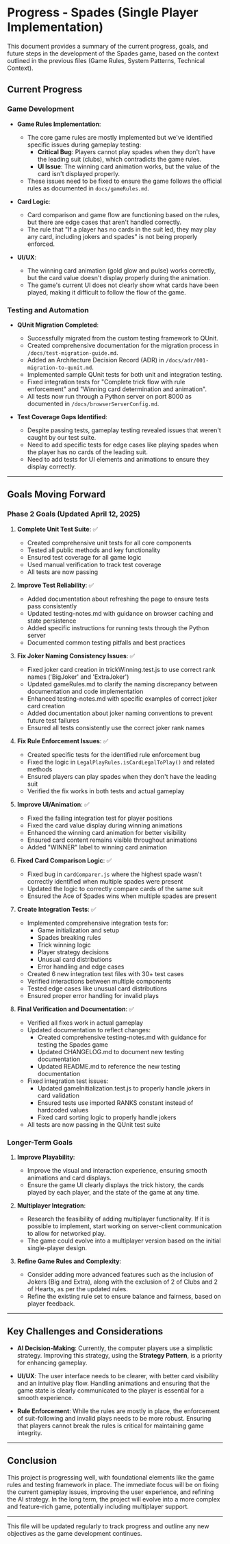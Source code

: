# Progress - Spades (Single Player Implementation)

This document provides a summary of the current progress, goals, and future steps in the development of the Spades game, based on the context outlined in the previous files (Game Rules, System Patterns, Technical Context).

## Current Progress

### Game Development

- **Game Rules Implementation**: 
  - The core game rules are mostly implemented but we've identified specific issues during gameplay testing:
    - **Critical Bug**: Players cannot play spades when they don't have the leading suit (clubs), which contradicts the game rules.
    - **UI Issue**: The winning card animation works, but the value of the card isn't displayed properly.
  - These issues need to be fixed to ensure the game follows the official rules as documented in `docs/gameRules.md`.

- **Card Logic**:
  - Card comparison and game flow are functioning based on the rules, but there are edge cases that aren't handled correctly.
  - The rule that "If a player has no cards in the suit led, they may play any card, including jokers and spades" is not being properly enforced.

- **UI/UX**:
  - The winning card animation (gold glow and pulse) works correctly, but the card value doesn't display properly during the animation.
  - The game's current UI does not clearly show what cards have been played, making it difficult to follow the flow of the game.

### Testing and Automation

- **QUnit Migration Completed**:
  - Successfully migrated from the custom testing framework to QUnit.
  - Created comprehensive documentation for the migration process in `/docs/test-migration-guide.md`.
  - Added an Architecture Decision Record (ADR) in `/docs/adr/001-migration-to-qunit.md`.
  - Implemented sample QUnit tests for both unit and integration testing.
  - Fixed integration tests for "Complete trick flow with rule enforcement" and "Winning card determination and animation".
  - All tests now run through a Python server on port 8000 as documented in `/docs/browserServerConfig.md`.
  
- **Test Coverage Gaps Identified**: 
  - Despite passing tests, gameplay testing revealed issues that weren't caught by our test suite.
  - Need to add specific tests for edge cases like playing spades when the player has no cards of the leading suit.
  - Need to add tests for UI elements and animations to ensure they display correctly.

---

## Goals Moving Forward

### Phase 2 Goals (Updated April 12, 2025)

1. **Complete Unit Test Suite**: ✅
   - Created comprehensive unit tests for all core components
   - Tested all public methods and key functionality
   - Ensured test coverage for all game logic
   - Used manual verification to track test coverage
   - All tests are now passing

2. **Improve Test Reliability**: ✅
   - Added documentation about refreshing the page to ensure tests pass consistently
   - Updated testing-notes.md with guidance on browser caching and state persistence
   - Added specific instructions for running tests through the Python server
   - Documented common testing pitfalls and best practices

3. **Fix Joker Naming Consistency Issues**: ✅
   - Fixed joker card creation in trickWinning.test.js to use correct rank names ('BigJoker' and 'ExtraJoker')
   - Updated gameRules.md to clarify the naming discrepancy between documentation and code implementation
   - Enhanced testing-notes.md with specific examples of correct joker card creation
   - Added documentation about joker naming conventions to prevent future test failures
   - Ensured all tests consistently use the correct joker rank names

4. **Fix Rule Enforcement Issues**: ✅
   - Created specific tests for the identified rule enforcement bug
   - Fixed the logic in `LegalPlayRules.isCardLegalToPlay()` and related methods
   - Ensured players can play spades when they don't have the leading suit
   - Verified the fix works in both tests and actual gameplay

5. **Improve UI/Animation**: ✅
   - Fixed the failing integration test for player positions
   - Fixed the card value display during winning animations
   - Enhanced the winning card animation for better visibility
   - Ensured card content remains visible throughout animations
   - Added "WINNER" label to winning card animation

6. **Fixed Card Comparison Logic**: ✅
   - Fixed bug in `cardComparer.js` where the highest spade wasn't correctly identified when multiple spades were present
   - Updated the logic to correctly compare cards of the same suit
   - Ensured the Ace of Spades wins when multiple spades are present

7. **Create Integration Tests**: ✅
   - Implemented comprehensive integration tests for:
     - Game initialization and setup
     - Spades breaking rules
     - Trick winning logic
     - Player strategy decisions
     - Unusual card distributions
     - Error handling and edge cases
   - Created 6 new integration test files with 30+ test cases
   - Verified interactions between multiple components
   - Tested edge cases like unusual card distributions
   - Ensured proper error handling for invalid plays

8. **Final Verification and Documentation**: ✅
   - Verified all fixes work in actual gameplay
   - Updated documentation to reflect changes:
     - Created comprehensive testing-notes.md with guidance for testing the Spades game
     - Updated CHANGELOG.md to document new testing documentation
     - Updated README.md to reference the new testing documentation
   - Fixed integration test issues:
     - Updated gameInitialization.test.js to properly handle jokers in card validation
     - Ensured tests use imported RANKS constant instead of hardcoded values
     - Fixed card sorting logic to properly handle jokers
   - All tests are now passing in the QUnit test suite

### Longer-Term Goals

1. **Improve Playability**:
   - Improve the visual and interaction experience, ensuring smooth animations and card displays.
   - Ensure the game UI clearly displays the trick history, the cards played by each player, and the state of the game at any time.

2. **Multiplayer Integration**:
   - Research the feasibility of adding multiplayer functionality. If it is possible to implement, start working on server-client communication to allow for networked play.
   - The game could evolve into a multiplayer version based on the initial single-player design.

3. **Refine Game Rules and Complexity**:
   - Consider adding more advanced features such as the inclusion of Jokers (Big and Extra), along with the exclusion of 2 of Clubs and 2 of Hearts, as per the updated rules.
   - Refine the existing rule set to ensure balance and fairness, based on player feedback.

---

## Key Challenges and Considerations

- **AI Decision-Making**: Currently, the computer players use a simplistic strategy. Improving this strategy, using the **Strategy Pattern**, is a priority for enhancing gameplay.
  
- **UI/UX**: The user interface needs to be clearer, with better card visibility and an intuitive play flow. Handling animations and ensuring that the game state is clearly communicated to the player is essential for a smooth experience.

- **Rule Enforcement**: While the rules are mostly in place, the enforcement of suit-following and invalid plays needs to be more robust. Ensuring that players cannot break the rules is critical for maintaining game integrity.

---

## Conclusion

This project is progressing well, with foundational elements like the game rules and testing framework in place. The immediate focus will be on fixing the current gameplay issues, improving the user experience, and refining the AI strategy. In the long term, the project will evolve into a more complex and feature-rich game, potentially including multiplayer support.

---

This file will be updated regularly to track progress and outline any new objectives as the game development continues.
